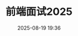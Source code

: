 ---
title: 前端面试2025
date: 2025-08-19 19:36
tag: 前端面试2025
categories: [前端面试]
description: 2025年 失业潮下 寻找前端职位的相关面试心得
---